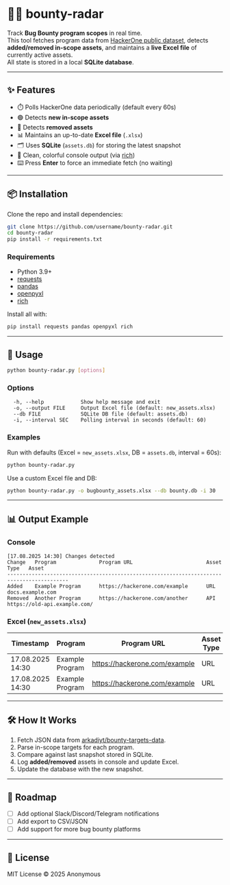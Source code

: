 # 🕵️‍♂️ bounty-radar

Track **Bug Bounty program scopes** in real time.  
This tool fetches program data from [HackerOne public dataset](https://github.com/arkadiyt/bounty-targets-data), detects **added/removed in-scope assets**, and maintains a **live Excel file** of currently active assets.  
All state is stored in a local **SQLite database**.

---

## ✨ Features
- ⏱️ Polls HackerOne data periodically (default every 60s)  
- 🟢 Detects **new in-scope assets**  
- 🔴 Detects **removed assets**  
- 📊 Maintains an up-to-date **Excel file** (`.xlsx`)  
- 🗂️ Uses **SQLite** (`assets.db`) for storing the latest snapshot  
- 🎨 Clean, colorful console output (via [rich](https://github.com/Textualize/rich))  
- ⌨️ Press **Enter** to force an immediate fetch (no waiting)  

---

## 📦 Installation

Clone the repo and install dependencies:

```bash
git clone https://github.com/username/bounty-radar.git
cd bounty-radar
pip install -r requirements.txt
```

### Requirements
- Python 3.9+
- [requests](https://pypi.org/project/requests/)  
- [pandas](https://pypi.org/project/pandas/)  
- [openpyxl](https://pypi.org/project/openpyxl/)  
- [rich](https://pypi.org/project/rich/)  

Install all with:
```bash
pip install requests pandas openpyxl rich
```

---

## 🚀 Usage

```bash
python bounty-radar.py [options]
```

### Options
```
  -h, --help            Show help message and exit
  -o, --output FILE     Output Excel file (default: new_assets.xlsx)
  --db FILE             SQLite DB file (default: assets.db)
  -i, --interval SEC    Polling interval in seconds (default: 60)
```

### Examples

Run with defaults (Excel = `new_assets.xlsx`, DB = `assets.db`, interval = 60s):
```bash
python bounty-radar.py
```

Use a custom Excel file and DB:
```bash
python bounty-radar.py -o bugbounty_assets.xlsx --db bounty.db -i 30
```

---

## 📊 Output Example

### Console
```
[17.08.2025 14:30] Changes detected
Change   Program              Program URL                        Asset Type   Asset
------------------------------------------------------------------------------------------
Added    Example Program      https://hackerone.com/example      URL          docs.example.com
Removed  Another Program      https://hackerone.com/another      API          https://old-api.example.com/
```

### Excel (`new_assets.xlsx`)
| Timestamp        | Program         | Program URL                           | Asset Type | Asset                        |
|------------------|----------------|----------------------------------------|------------|------------------------------|
| 17.08.2025 14:30 | Example Program | https://hackerone.com/example          | URL        | docs.example.com             |
| 17.08.2025 14:30 | Example Program | https://hackerone.com/example          | URL        | www.portal.example.com       |

---

## 🛠️ How It Works
1. Fetch JSON data from [arkadiyt/bounty-targets-data](https://github.com/arkadiyt/bounty-targets-data).  
2. Parse in-scope targets for each program.  
3. Compare against last snapshot stored in SQLite.  
4. Log **added/removed** assets in console and update Excel.  
5. Update the database with the new snapshot.  

---

## 📌 Roadmap
- [ ] Add optional Slack/Discord/Telegram notifications  
- [ ] Add export to CSV/JSON  
- [ ] Add support for more bug bounty platforms  

---

## 📜 License
MIT License © 2025 Anonymous
